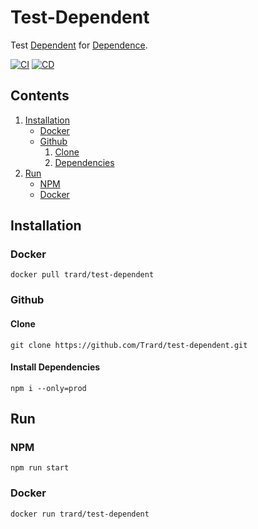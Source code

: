 # Test-Dependent

Test [Dependent](https://github.com/Trard/test-dependent) for [Dependence](https://github.com/Trard/test-dependence).

[![CI](https://github.com/Trard/test-dependent/actions/workflows/CI.yml/badge.svg)](https://github.com/Trard/test-dependent/actions/workflows/CI.yml)
[![CD](https://github.com/Trard/test-dependent/actions/workflows/CD.yml/badge.svg)](https://github.com/Trard/test-dependent/actions/workflows/CD.yml)

## Contents
1. [Installation](https://github.com/trard/test-dependent/blob/master/README.md#installation)
    - [Docker](https://github.com/trard/test-dependent/blob/master/README.md#docker)
    - [Github](https://github.com/trard/test-dependent/blob/master/README.md#github)
        1. [Clone](https://github.com/trard/test-dependent/blob/master/README.md#clone)
        2. [Dependencies](https://github.com/trard/test-dependent/blob/master/README.md#dependencies)
2. [Run](https://github.com/trard/test-dependent/blob/master/README.md#run)
    - [NPM](https://github.com/trard/test-dependent/blob/master/README.md#npm-1)
    - [Docker](https://github.com/trard/test-dependent/blob/master/README.md#docker-1)

## Installation

### Docker
```shell
docker pull trard/test-dependent
```

### Github

#### Clone
```shell
git clone https://github.com/Trard/test-dependent.git
```

#### Install Dependencies
```shell
npm i --only=prod
```

## Run

### NPM
```shell
npm run start
```

### Docker
```shell
docker run trard/test-dependent
```
